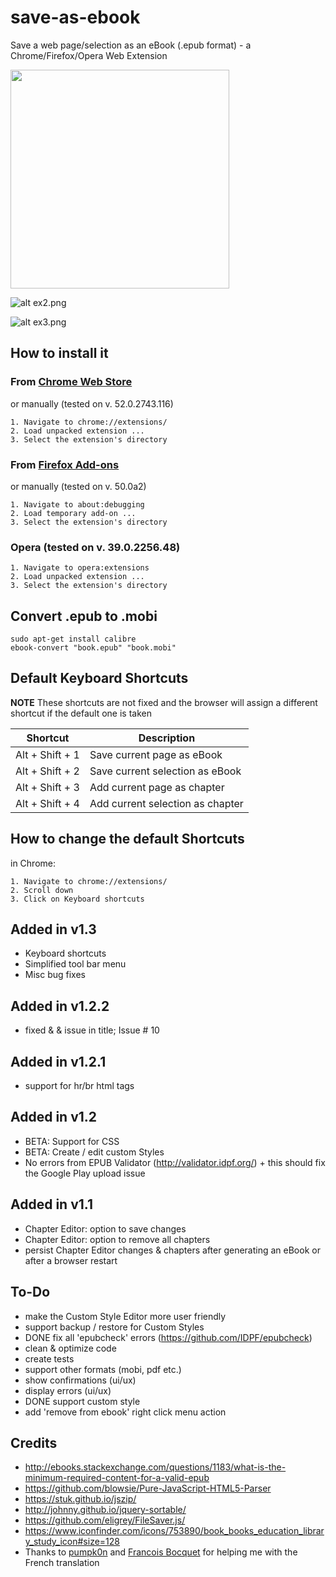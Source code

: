 # save-as-ebook

Save a web page/selection as an eBook (.epub format) - a Chrome/Firefox/Opera Web Extension

<img src="https://github.com/alexadam/save-as-ebook/blob/master/ex11.png?raw=true" width="350">

![alt ex2.png](https://github.com/alexadam/save-as-ebook/blob/master/ex2.png?raw=true)

![alt ex3.png](https://github.com/alexadam/save-as-ebook/blob/master/ex3.png?raw=true)

## How to install it

### From [Chrome Web Store](https://chrome.google.com/webstore/detail/save-as-ebook/haaplkpoiimngbppjihnegfmpejdnffj)

or manually (tested on v. 52.0.2743.116)

```
1. Navigate to chrome://extensions/
2. Load unpacked extension ...
3. Select the extension's directory
```

### From [Firefox Add-ons](https://addons.mozilla.org/en-US/firefox/addon/saveasebook/)

or manually (tested on v. 50.0a2)

```
1. Navigate to about:debugging
2. Load temporary add-on ...
3. Select the extension's directory
```

### Opera (tested on v. 39.0.2256.48)

```
1. Navigate to opera:extensions
2. Load unpacked extension ...
3. Select the extension's directory
```

## Convert .epub to .mobi

```
sudo apt-get install calibre
ebook-convert "book.epub" "book.mobi"
```

## Default Keyboard Shortcuts

**NOTE** These shortcuts are not fixed and the browser will assign a different shortcut if the default one is taken

| Shortcut | Description |
| --- | --- |
| Alt + Shift + 1 | Save current page as eBook |
| Alt + Shift + 2 | Save current selection as eBook |
| Alt + Shift + 3 | Add current page as chapter |
| Alt + Shift + 4 | Add current selection as chapter |

## How to change the default Shortcuts

in Chrome:

```
1. Navigate to chrome://extensions/
2. Scroll down
3. Click on Keyboard shortcuts
```

## Added in v1.3
 - Keyboard shortcuts
 - Simplified tool bar menu
 - Misc bug fixes

## Added in v1.2.2
 - fixed &  &amp; issue in title; Issue # 10

## Added in v1.2.1
 - support for hr/br html tags

## Added in v1.2
 - BETA: Support for CSS
 - BETA: Create / edit custom Styles
 - No errors from EPUB Validator (http://validator.idpf.org/) + this should fix the Google Play upload issue

## Added in v1.1
 - Chapter Editor: option to save changes
 - Chapter Editor: option to remove all chapters
 - persist Chapter Editor changes & chapters after generating an eBook or after a browser restart

## To-Do
 - make the Custom Style Editor more user friendly
 - support backup / restore for Custom Styles
 - DONE fix all 'epubcheck' errors (https://github.com/IDPF/epubcheck)
 - clean & optimize code
 - create tests
 - support other formats (mobi, pdf etc.)
 - show confirmations (ui/ux)
 - display errors (ui/ux)
 - DONE support custom style
 - add 'remove from ebook' right click menu action

## Credits
 - http://ebooks.stackexchange.com/questions/1183/what-is-the-minimum-required-content-for-a-valid-epub
 - https://github.com/blowsie/Pure-JavaScript-HTML5-Parser
 - https://stuk.github.io/jszip/
 - http://johnny.github.io/jquery-sortable/
 - https://github.com/eligrey/FileSaver.js/
 - https://www.iconfinder.com/icons/753890/book_books_education_library_study_icon#size=128
 - Thanks to [pumpk0n](https://github.com/pumpk0n) and [Francois Bocquet](https://github.com/fbocquet) for helping me with the French translation

